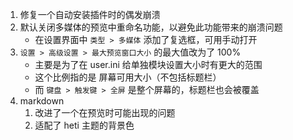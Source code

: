 1. 修复一个自动安装插件时的偶发崩溃
2. 默认关闭多媒体的预览中重命名功能，以避免此功能带来的崩溃问题
   - 在设置界面中 `类型 > 多媒体` 添加了复选框，可用手动打开
3. `设置 > 高级设置 > 最大预览窗口大小` 的最大值改为了 100%
   - 主要是为了在 user.ini 给单独模块设置大小时有更大的范围
   - 这个比例指的是 屏幕可用大小（不包括标题栏）
   - 而 `键盘 > 触发键 > 全屏` 是整个屏幕的，标题栏也会被覆盖
4. markdown
   1. 改进了一个在预览时可能出现的问题
   2. 适配了 heti 主题的背景色
